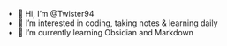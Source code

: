 - 👋 Hi, I’m @Twister94
- 👀 I’m interested in coding, taking notes & learning daily
- 🌱 I’m currently learning Obsidian and Markdown

<!---
Twister94/Twister94 is a ✨ special ✨ repository because its `README.md` (this file) appears on your GitHub profile.
You can click the Preview link to take a look at your changes.
--->

